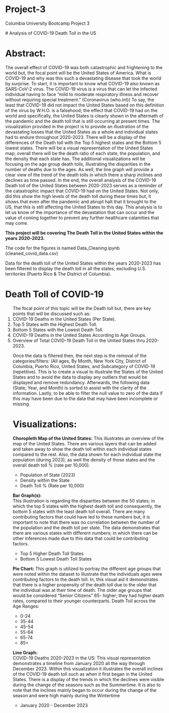 # Project-3
Columbia University Bootcamp Project 3
<p>
# Analysis of COVID-19 Death Toll in the US

# Abstract: 
The overall effect of COVID-19 was both catastrophic and frightening to the world but, the focal point will be the United States of America. What is COVID-19 and why was this such a devastating disease that took the world by surprise. To start, it is important to know what COVID-19 also known as SARS-CoV-2 virus. The COVID-19 virus is a virus that can let the infected individual having to face “mild to moderate respiratory illness and recover without requiring special treatment.” (Coronavirus (who.int)) To say, the least that COVID-19 did not impact the United States based on this definition of the virus by W.H.O. is a falsehood; the effect that COVID-19 had on the world and specifically, the United States is clearly shown in the aftermath of the pandemic and the death toll that is still occurring at present times. The visualization provided in the project is to provide an illustration of the devastating losses that the United States as a whole and individual states had to endure throughout 2020-2023. There will be a display of the differences of the Death toll with the Top 5 highest states and the Bottom 5 lowest states. There will be a visual representation of the United States map; overall there will be the death ratio of each state, the population, and the density that each state has. The additional visualizations will be focusing on the age group death tolls, illustrating the disparities in the number of deaths due to the ages. As well, the line graph will provide a clear view of the trend of the death tolls in which there a sharp inclines and declines as time passed.  In the end, the overall analysis of the COVID-19 Death toll of the United States between 2020-2023 serves as a reminder of the catastrophic impact that COVID-19 had on the United States. Not only, did this show the high levels of the death toll during these times but, it shows that even after the pandemic and abrupt halt that it brought to the US, that this is still affecting the United States to this day. This analysis is to let us know of the importance of the devastation that can occur and the value of coming together to prevent any further healthcare calamities that may come. 

**This project will be covering The Death Toll in the United States within the years 2020-2023.** 

The code for the figures is named Data_Cleaning.ipynb (cleaned_covid_data.csv) 
</p>
<p>
Data for the death toll of the United States within the years 2020-2023 has been filtered to display the death toll in all the states; excluding U.S. territories (Puerto Rico & The District of Columbia). 
</p>

# Death Toll of COVID-19 

<ol>
The focal point of this topic will be the Death toll but, there are key points that will be discussed such as:  
  <li>COVID-19 Deaths in the United States (Per State). </li>
  <li>Top 5 States with the Highest Death Toll. </li>
  <li>Bottom 5 States with the Lowest Death Toll. </li>
  <li>COVID-19 Deaths in the United States According to Age Groups. </li>
  <li>Overview of Total COVID-19 Death Toll in the United States thru 2020-2023. </li>

Once the data is filtered then, the next step is the removal of the categories/filters: (All ages, By Month, New York City, District of Columbia, Puerto Rico, United States, and Subcategory of COVID-19 (repetitive). This is to create a visual to illustrate the States of the United States and to avoid the data to display any outliers that would be displayed and remove redundancy. Afterwards, the following data (State, Year, and Month) is sorted to assist with the clarity of the information. Lastly, to be able to filter the null value to zero of the data if this may have been due to the data that may have been incomplete or missing.  

# Visualizations: 
**Choropleth Map of the United States:** 
This illustrates an overview of the map of the United States. There are various layers that can be added and taken away to show the death toll within each individual states compared to the rest. Also, the data shown for each individual state the population (during 2023), as well the density of those states and the overall death toll % (rate per 10,000). 

<ul>
  <li>Population of State (2023)</li>
  <li>Density within the State</li>
  <li>Death Toll % (Rate per 10,000)</li>
</ul>

**Bar Graph(s):**  
This illustration is regarding the disparities between the 50 states; in which the top 5 states with the highest death toll and consequently, the bottom 5 states with the least death toll overall. There are many contributing factors that could have led to these numbers but, it is important to note that there was no correlation between the number of the population and the death toll per state. The data demonstrates that there are various states with different numbers; in which there can be other inferences made due to this data that could be contributing factors. 

<ul>
  <li>Top 5 Higher Death Toll States</li>
  <li>Bottom 5 Lowest Death Toll States</li>
</ul>

**Pie Chart:** 
This graph is utilized to portray the different age groups that were noted within the dataset to illustrate that the individuals ages were contributing factors to the death toll. In, this visual aid it demonstrates that there is a higher propensity of the death toll due to the older that the individual was at their time of death. The older age groups that would be considered “Senior Citizens” 65- higher; they had higher death rates, compared to their younger counterparts. Death Toll across the Age Ranges: 

<ul>
  <li>0-24</li>
  <li>35-44</li>
  <li>45-54</li>
  <li>55-64</li>
  <li>65-74</li>
  <li>85+</li>
</ul>

**Line Graph:**  
COVID-19 Deaths 2020-2023 in the US: This visual representation demonstrates a timeline from January 2020 all the way through December 2023. Within this visualization it illustrates the overall inclines of the COVID-19 death toll such as when it first began in the United States. There is a display of the trends in which the declines were visible during the change of the seasons such as the Summertime. It is also to note that the inclines mainly began to occur during the change of the season and were high mainly during the Wintertime
<ul>
  <li>January 2020 - December 2023</li> 
</ul>
